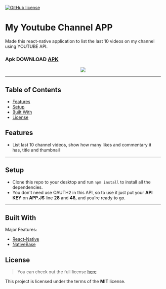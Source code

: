 [![GitHub license](https://img.shields.io/github/license/hadessama1994/chat_app)](https://github.com/hadessama1994/chat_app) 


# My Youtube Channel APP

Made this react-native application to list the last 10 videos on my channel using YOUTUBE API. 

### Apk DOWNLOAD [APK](https://expo.io/artifacts/b1feb583-b55f-4a50-8018-3c5439b5f309)

<p align="center">
<img src="https://i.imgur.com/NnaNh8Kl.png"></p>

---

<!-- TABLE OF CONTENTS -->

## Table of Contents

* [Features](#features)
* [Setup](#setup)
* [Built With](#built-with)
* [License](#license)


## Features

- List last 10 channel videos, show how many likes and commentary it has, title and thumbnail

---

## Setup
- Clone this repo to your desktop and run `npm install` to install all the dependencies.
- You don't need use OAUTH2 in this API, so to use it just put your <b>API KEY</b> on <b>APP.JS</b> line <b>28</b> and <b>48</b>, and you're ready to go.

---

## Built With
Major Features:

- [React-Native](https://reactnative.dev/) 
- [NativeBase](https://nativebase.io/)



## License
>You can check out the full license [here](https://github.com/IgorAntun/node-chat/blob/master/LICENSE)

This project is licensed under the terms of the **MIT** license.
